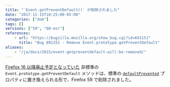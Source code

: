 ```yaml
---
title: "`Event.getPreventDefault()` が削除されました"
date: "2017-11-15T10:25:00-05:00"
categories: ["dom"]
tags: []
versions: ["59", "60-esr"]
references:
    - url: "https://bugzilla.mozilla.org/show_bug.cgi?id=691151"
      title: "Bug 691151 - Remove Event.prototype.getPreventDefault"
aliases:
    - "/ja/docs/2015/event-getpreventdefault-will-be-removed/"
---
```

[Firefox 16 以降廃止予定となっていた](https://www.fxsitecompat.dev/ja/docs/2013/obsolete-event-methods-have-been-removed/) 非標準の `Event.prototype.getPreventDefault` メソッドは、標準の [`defaultPrevented`](https://developer.mozilla.org/docs/Web/API/Event/defaultPrevented) プロパティに置き換えられる形で、Firefox 59 で削除されました。
